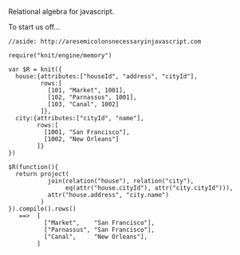 Relational algebra for javascript.

To start us off...

    //aside: http://aresemicolonsnecessaryinjavascript.com
    
    require("knit/engine/memory")
    
    var $R = knit({
      house:{attributes:["houseId", "address", "cityId"],
             rows:[
               [101, "Market", 1001],
               [102, "Parnassus", 1001],
               [103, "Canal", 1002]
             ]},
      city:{attributes:["cityId", "name"],
            rows:[
              [1001, "San Francisco"],
              [1002, "New Orleans"]
            ]} 
    })
    
    $R(function(){
      return project(
               join(relation("house"), relation("city"), 
                    eq(attr("house.cityId"), attr("city.cityId"))), 
               attr("house.address", "city.name")
             )
    }).compile().rows()
       ==>  [
              ["Market",    "San Francisco"],
              ["Parnassus", "San Francisco"],
              ["Canal",     "New Orleans"],
            ]

